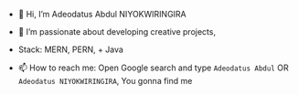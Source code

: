 - 👋 Hi, I’m Adeodatus Abdul NIYOKWIRINGIRA

- 👀 I’m passionate about developing creative projects,

- Stack: MERN, PERN, + Java
- 📫 How to reach me: Open Google search and type `Adeodatus Abdul` OR `Adeodatus NIYOKWIRINGIRA`, 
  You gonna find me
   



<!---
Abdulkeza/Abdulkeza is a ✨ special ✨ repository because its `README.md` (this file) appears on your GitHub profile.
You can click the Preview link to take a look at your changes.
--->
